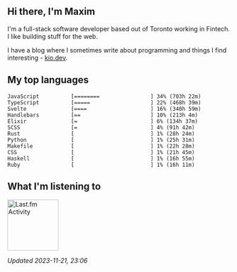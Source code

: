 <!-- deno-fmt-ignore-file -->
## Hi there, I'm Maxim

I'm a full-stack software developer based out of Toronto working in Fintech. I like building stuff for the web.

I have a blog where I sometimes write about programming and things I find interesting - [kio.dev](https://kio.dev).



## My top languages

```
JavaScript          [========                ] 34% (703h 22m)
TypeScript          [=====                   ] 22% (468h 39m)
Svelte              [====                    ] 16% (340h 59m)
Handlebars          [==                      ] 10% (213h 4m)
Elixir              [=                       ] 6% (134h 37m)
SCSS                [=                       ] 4% (91h 42m)
Rust                [                        ] 1% (28h 24m)
Python              [                        ] 1% (25h 31m)
Makefile            [                        ] 1% (22h 28m)
CSS                 [                        ] 1% (21h 45m)
Haskell             [                        ] 1% (16h 55m)
Ruby                [                        ] 1% (16h 11m)
```


## What I'm listening to


<a href="https://github.com/kiosion/toru">
  <picture>
    <source media="(prefers-color-scheme: dark)" srcset="https://toru.kio.dev/api/v1/kiosion?blur&border_width=0&border_radius=26&theme=nord">
    <source media="(prefers-color-scheme: light)" srcset="https://toru.kio.dev/api/v1/kiosion?blur&border_width=0&border_radius=26&theme=light">
    <img alt="Last.fm Activity" src="https://toru.kio.dev/api/v1/kiosion?blur&border_width=0&border_radius=26" height="115" />
  </picture>
</a>

<br />

_Updated 2023-11-21, 23:06_
